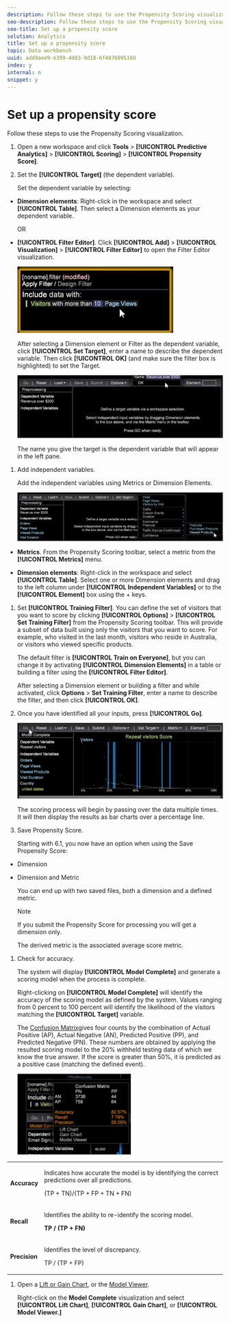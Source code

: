 ```yaml
---
description: Follow these steps to use the Propensity Scoring visualization.
seo-description: Follow these steps to use the Propensity Scoring visualization.
seo-title: Set up a propensity score
solution: Analytics
title: Set up a propensity score
topic: Data workbench
uuid: add9aee9-e399-4d83-9d18-6f487609510d
index: y
internal: n
snippet: y
---
```


# Set up a propensity score

Follow these steps to use the Propensity Scoring visualization.

1. Open a new workspace and click **Tools** > **[!UICONTROL Predictive Analytics]** > **[!UICONTROL Scoring]** > **[!UICONTROL Propensity Score]**.

1. Set the **[!UICONTROL Target]** (the dependent variable).

   Set the dependent variable by selecting:

* **Dimension elements**: Right-click in the workspace and select **[!UICONTROL Table]**. Then select a Dimension elements as your dependent variable.

  OR 

* **[!UICONTROL Filter Editor]**. Click **[!UICONTROL Add]** > **[!UICONTROL Visualization]** > **[!UICONTROL Filter Editor]** to open the Filter Editor visualization.

   ![](assets/propensity_visualization_filter_editor.png)

   After selecting a Dimension element or Filter as the dependent variable, click **[!UICONTROL Set Target]**, enter a name to describe the dependent variable. Then click **[!UICONTROL OK]** (and make sure the filter box is highlighted) to set the Target.

   ![](assets/propensity_visualization_setTarget.png)

   The name you give the target is the dependent variable that will appear in the left pane. 
1. Add independent variables.

   Add the independent variables using Metrics or Dimension Elements.

   ![](assets/propensity_visualization_metrics.png)

* **Metrics**. From the Propensity Scoring toolbar, select a metric from the **[!UICONTROL Metrics]** menu. 

* **Dimension elements**: Right-click in the workspace and select **[!UICONTROL Table]**. Select one or more Dimension elements and drag to the left column under **[!UICONTROL Independent Variables]** or to the **[!UICONTROL Element]** box using the <Ctrl> + <Alt> keys.

1. Set **[!UICONTROL Training Filter]**. You can define the set of visitors that you want to score by clicking **[!UICONTROL Options]** > **[!UICONTROL Set Training Filter]** from the Propensity Scoring toolbar. This will provide a subset of data built using only the visitors that you want to score. For example, who visited in the last month, visitors who reside in Australia, or visitors who viewed specific products.

   The default filter is **[!UICONTROL Train on Everyone]**, but you can change it by activating **[!UICONTROL Dimension Elements]** in a table or building a filter using the **[!UICONTROL Filter Editor]**.

   After selecting a Dimension element or building a filter and while activated, click **Options** > **Set Training Filter**, enter a name to describe the filter, and then click **[!UICONTROL OK]**. 
1. Once you have identified all your inputs, press **[!UICONTROL Go]**.

   ![](assets/propensity_visualization_GO.png)

   The scoring process will begin by passing over the data multiple times. It will then display the results as bar charts over a percentage line. 
1. Save Propensity Score.

   Starting with 6.1, you now have an option when using the Save Propensity Score:

* Dimension 
* Dimension and Metric

   You can end up with two saved files, both a dimension and a defined metric.

   >[!NOTE]
   >
   >If you submit the Propensity Score for processing you will get a dimension only.

   The derived metric is the associated average score metric. 
1. Check for accuracy.

   The system will display **[!UICONTROL Model Complete]** and generate a scoring model when the process is complete.

   Right-clicking on **[!UICONTROL Model Complete]** will identify the accuracy of the scoring model as defined by the system. Values ranging from 0 percent to 100 percent will identify the likelihood of the visitors matching the **[!UICONTROL Target]** variable.

   The [Confusion Matrix](http://marketing.adobe.com/resources/help/en_US/insight/client/?f=c_confusion_matrix)gives four counts by the combination of Actual Positive (AP), Actual Negative (AN), Predicted Positive (PP), and Predicted Negative (PN). These numbers are obtained by applying the resulted scoring model to the 20% withheld testing data of which we know the true answer. If the score is greater than 50%, it is predicted as a positive case (matching the defined event).

   ![](assets/propensity_lift_gain_1.png)

<table id="table_154BDD6D294C4ED1B8C15EC33B74B199"> 
 <tbody> 
  <tr> 
   <td colname="col1"> <p><b> Accuracy</b> </p> </td> 
   <td colname="col2"> <p>Indicates how accurate the model is by identifying the correct predictions over all predictions. </p> <p>(TP + TN)/(TP + FP + TN + FN) </p> </td> 
  </tr> 
  <tr> 
   <td colname="col1"> <p><b> Recall</b> </p> </td> 
   <td colname="col2"> <p>Identifies the ability to re-identify the scoring model. </p> <p><b>TP / (TP + FN)</b> </p> </td> 
  </tr> 
  <tr> 
   <td colname="col1"> <p><b> Precision</b> </p> </td> 
   <td colname="col2"> <p>Identifies the level of discrepancy. </p> <p>TP / (TP + FP) </p> </td> 
  </tr> 
 </tbody> 
</table>

1. Open a [Lift or Gain Chart](../../c-analysis-vis/c-visitor-propensity/c-propensity-gain-lift-chart.md#concept_0D049F6BAF534F7FB97F271843BA6C4A), or the [Model Viewer](../../c-analysis-vis/c-visitor-propensity/c-propensity-model-viewer.md#concept_9F2593A8218140B7BD132A4C74E159F9).

   Right-click on the **Model Complete** visualization and select **[!UICONTROL Lift Chart]**, **[!UICONTROL Gain Chart]**, or **[!UICONTROL Model Viewer.]** 
